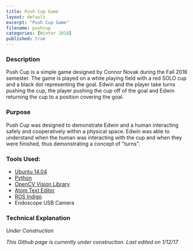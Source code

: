 ```yaml
---
title: Push Cup Game
layout: default
excerpt: "Push Cup Game"
filename: pushcup
categories: [Winter 2018]
published: true
---
```


### Description
<p>Push Cup is a simple game designed by Connor Novak during the Fall 2016
semester. The game is played on a white playing field with a red SOLO cup and a
black dot representing the goal. Edwin and the player take turns pushing the
cup, the player pushing the cup off of the goal and Edwin returning the cup to
a position covering the goal.</p>

### Purpose
<p>Push Cup was designed to demonstrate Edwin and a human interacting safely and
cooperatively within a physical space. Edwin was able to understand when the
human was interacting with the cup and when they were finished, thus
demonstrating a concept of "turns".</p>

### Tools Used:
- [Ubuntu 14.04](https://www.ubuntu.com/)
- [Python](https://www.python.org/)
- [OpenCV Vision Library](http://opencv.org/)
- [Atom Text Editor](https://atom.io/)
- [ROS Indigo](http://www.ros.org/)
- Endoscope USB Camera

### Technical Explanation
*Under Construction*

*This Github page is currently under construction. Last edited on 1/12/17.*
